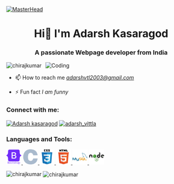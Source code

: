 [![MasterHead](https://user-images.githubusercontent.com/109351602/202650321-7f4da361-f98f-4345-8df4-adf352a11322.gif)](https://chirajkumar.io)
<h1 align="center">Hi👋 I'm Adarsh Kasaragod</h1>
<h3 align="center">A passionate Webpage developer from India</h3>
<img align="right" alt="Coding" width="400" src="https://miro.medium.com/v2/resize:fit:1400/1*4fNBO_UDYEVxM0E5T2FyJQ.gif">
<p align="left"> <img src="https://komarev.com/ghpvc/?username=chirajkumar&label=Profile%20views&color=0e75b6&style=flat" alt="chirajkumar" /> </p>

- 📫 How to reach me *adarshvtl2003@gmail.com*

- ⚡ Fun fact *I am funny*

<h3 align="left">Connect with me:</h3>
<p align="left">
<a href="https://linkedin.com/in/AdarshK97" target="blank"><img align="center" src="https://raw.githubusercontent.com/rahuldkjain/github-profile-readme-generator/master/src/images/icons/Social/linked-in-alt.svg" alt="Adarsh kasaragod" height="30" width="40" /></a>
<a href="https://instagram.com/adarsh_vittla" target="blank"><img align="center" src="https://raw.githubusercontent.com/rahuldkjain/github-profile-readme-generator/master/src/images/icons/Social/instagram.svg" alt="adarsh_vittla" height="30" width="40" /></a>
</p>

<h3 align="left">Languages and Tools:</h3>
<p align="left"> <a href="https://getbootstrap.com" target="_blank" rel="noreferrer"> <img src="https://raw.githubusercontent.com/devicons/devicon/master/icons/bootstrap/bootstrap-plain-wordmark.svg" alt="bootstrap" width="40" height="40"/> </a> <a href="https://www.cprogramming.com/" target="_blank" rel="noreferrer"> <img src="https://raw.githubusercontent.com/devicons/devicon/master/icons/c/c-original.svg" alt="c" width="40" height="40"/> </a> <a href="https://www.w3schools.com/css/" target="_blank" rel="noreferrer"> <img src="https://raw.githubusercontent.com/devicons/devicon/master/icons/css3/css3-original-wordmark.svg" alt="css3" width="40" height="40"/> </a> <a href="https://www.w3.org/html/" target="_blank" rel="noreferrer"> <img src="https://raw.githubusercontent.com/devicons/devicon/master/icons/html5/html5-original-wordmark.svg" alt="html5" width="40" height="40"/> </a> <a href="https://www.mysql.com/" target="_blank" rel="noreferrer"> <img src="https://raw.githubusercontent.com/devicons/devicon/master/icons/mysql/mysql-original-wordmark.svg" alt="mysql" width="40" height="40"/> </a> <a href="https://nodejs.org" target="_blank" rel="noreferrer"> <img src="https://raw.githubusercontent.com/devicons/devicon/master/icons/nodejs/nodejs-original-wordmark.svg" alt="nodejs" width="40" height="40"/> </a> </p>

<p><img align="left" src="https://github-readme-stats.vercel.app/api/top-langs?username=chirajkumar&show_icons=true&locale=en&layout=compact" alt="chirajkumar" /></p>

<p>&nbsp;<img align="center" src="https://github-readme-stats.vercel.app/api?username=chirajkumar&show_icons=true&locale=en" alt="chirajkumar" /></p>
